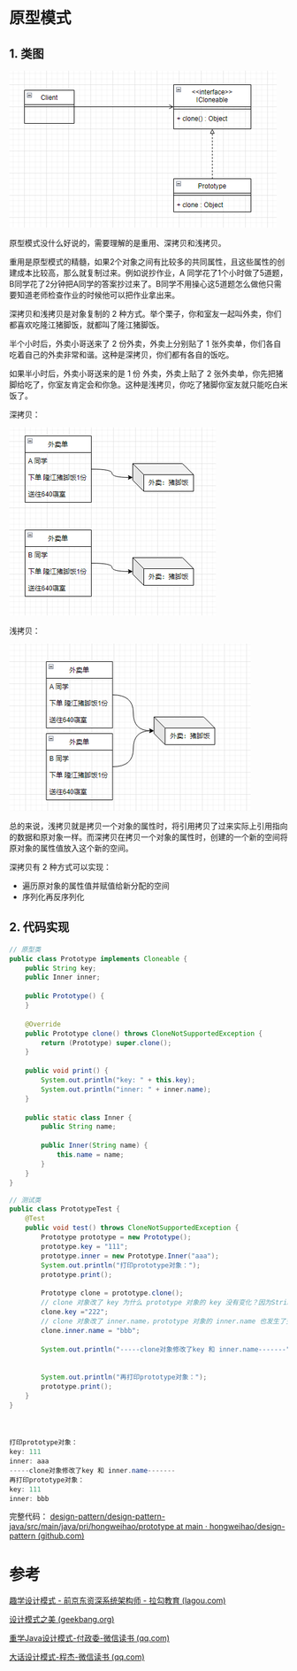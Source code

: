 # 原型模式

## 1. 类图
![](./img/prototype.png)

原型模式没什么好说的，需要理解的是重用、深拷贝和浅拷贝。

重用是原型模式的精髓，如果2个对象之间有比较多的共同属性，且这些属性的创建成本比较高，那么就复制过来。例如说抄作业，A 同学花了1个小时做了5道题，B同学花了2分钟把A同学的答案抄过来了。B同学不用操心这5道题怎么做他只需要知道老师检查作业的时候他可以把作业拿出来。

深拷贝和浅拷贝是对象复制的 2 种方式。举个栗子，你和室友一起叫外卖，你们都喜欢吃隆江猪脚饭，就都叫了隆江猪脚饭。

半个小时后，外卖小哥送来了 2 份外卖，外卖上分别贴了 1 张外卖单，你们各自吃着自己的外卖非常和谐。这种是深拷贝，你们都有各自的饭吃。

如果半小时后，外卖小哥送来的是 1 份 外卖，外卖上贴了 2 张外卖单，你先把猪脚给吃了，你室友肯定会和你急。这种是浅拷贝，你吃了猪脚你室友就只能吃白米饭了。

深拷贝：

![](./img/deep_copy.png)


浅拷贝：

![](./img/shallow_copy.png)


总的来说，浅拷贝就是拷贝一个对象的属性时，将引用拷贝了过来实际上引用指向的数据和原对象一样。而深拷贝在拷贝一个对象的属性时，创建的一个新的空间将原对象的属性值放入这个新的空间。

深拷贝有 2 种方式可以实现：
- 遍历原对象的属性值并赋值给新分配的空间
- 序列化再反序列化


## 2. 代码实现

```java
// 原型类
public class Prototype implements Cloneable {  
    public String key;  
    public Inner inner;  
  
    public Prototype() {  
    }  
  
    @Override  
    public Prototype clone() throws CloneNotSupportedException {  
        return (Prototype) super.clone();  
    }  
  
    public void print() {  
        System.out.println("key: " + this.key);  
        System.out.println("inner: " + inner.name);  
    }  
  
    public static class Inner {  
        public String name;  
  
        public Inner(String name) {  
            this.name = name;  
        }  
    }  
}
```

```java
// 测试类
public class PrototypeTest {  
    @Test  
    public void test() throws CloneNotSupportedException {  
        Prototype prototype = new Prototype();  
        prototype.key = "111";  
        prototype.inner = new Prototype.Inner("aaa");  
        System.out.println("打印prototype对象：");  
        prototype.print();  
  
        Prototype clone = prototype.clone();  
        // clone 对象改了 key 为什么 prototype 对象的 key 没有变化？因为String被定义成不可变的  
        clone.key ="222";  
        // clone 对象改了 inner.name，prototype 对象的 inner.name 也发生了变更  
        clone.inner.name = "bbb";  
  
        System.out.println("-----clone对象修改了key 和 inner.name-------");  
  
  
        System.out.println("再打印prototype对象：");  
        prototype.print();  
    }  
}



打印prototype对象：
key: 111
inner: aaa
-----clone对象修改了key 和 inner.name-------
再打印prototype对象：
key: 111
inner: bbb
```


完整代码：
[design-pattern/design-pattern-java/src/main/java/pri/hongweihao/prototype at main · hongweihao/design-pattern (github.com)](https://github.com/hongweihao/design-pattern/tree/main/design-pattern-java/src/main/java/pri/hongweihao/prototype)

# 参考
[趣学设计模式 - 前京东资深系统架构师 - 拉勾教育 (lagou.com)](https://kaiwu.lagou.com/course/courseInfo.htm?courseId=710#/detail/pc?id=6884)

[设计模式之美 (geekbang.org)](https://time.geekbang.org/column/intro/100039001?tab=catalog)

[重学Java设计模式-付政委-微信读书 (qq.com)](https://weread.qq.com/web/reader/bcf32900724708cbbcf08c1k98f3284021498f137082c2e)

[大话设计模式-程杰-微信读书 (qq.com)](https://weread.qq.com/web/reader/5d932bf0727da1885d91283)